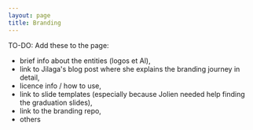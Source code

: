 ```yaml
---
layout: page
title: Branding
---
```



TO-DO:
Add these to the page:
- brief info about the entities (logos et Al),
- link to Jilaga's blog post where she explains the branding journey in detail,
- licence info / how to use,
- link to slide templates (especially because Jolien needed help finding the graduation slides),
- link to the branding repo,
- others